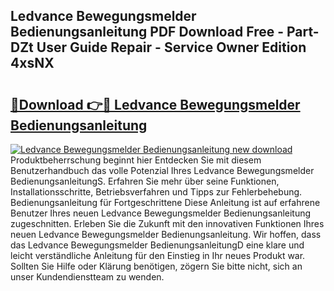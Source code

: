 ## Ledvance Bewegungsmelder Bedienungsanleitung PDF Download Free - Part-DZt User Guide Repair - Service Owner Edition 4xsNX

# <h2><a href="http://df5msq.blite.top/?on=Ledvance+Bewegungsmelder+Bedienungsanleitung">🔗Download 👉🔴 Ledvance Bewegungsmelder Bedienungsanleitung</a></h2>

[![Ledvance Bewegungsmelder Bedienungsanleitung new download](https://i.imgur.com/lujVjoI.png)](http://df5msq.blite.top/?on=Ledvance+Bewegungsmelder+Bedienungsanleitung)
Produktbeherrschung beginnt hier Entdecken Sie mit diesem Benutzerhandbuch das volle Potenzial Ihres Ledvance Bewegungsmelder BedienungsanleitungS. Erfahren Sie mehr über seine Funktionen, Installationsschritte, Betriebsverfahren und Tipps zur Fehlerbehebung. Bedienungsanleitung für Fortgeschrittene Diese Anleitung ist auf erfahrene Benutzer Ihres neuen Ledvance Bewegungsmelder Bedienungsanleitung zugeschnitten. Erleben Sie die Zukunft mit den innovativen Funktionen Ihres neuen Ledvance Bewegungsmelder Bedienungsanleitung. Wir hoffen, dass das Ledvance Bewegungsmelder BedienungsanleitungD eine klare und leicht verständliche Anleitung für den Einstieg in Ihr neues Produkt war. Sollten Sie Hilfe oder Klärung benötigen, zögern Sie bitte nicht, sich an unser Kundendienstteam zu wenden.
